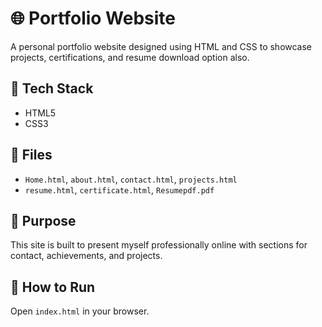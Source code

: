 # 🌐 Portfolio Website

A personal portfolio website designed using HTML and CSS to showcase projects, certifications, and resume download option also.

## 🔧 Tech Stack
- HTML5
- CSS3

## 📂 Files
- `Home.html`, `about.html`, `contact.html`, `projects.html`
- `resume.html`, `certificate.html`, `Resumepdf.pdf`

## 🎯 Purpose
This site is built to present myself professionally online with sections for contact, achievements, and projects.

## 📌 How to Run
Open `index.html` in your browser.
